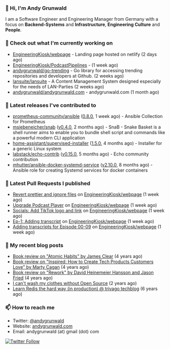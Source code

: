 ### 👋 Hi, I'm Andy Grunwald

I am a Software Engineer and Engineering Manager from Germany with a focus on **Backend-Systems** and **Infrastructure**, **Engineering Culture** and **People**.

### 👷 Check out what I'm currently working on


- [EngineeringKiosk/webpage](https://github.com/EngineeringKiosk/webpage) - Landing page hosted on netlify (2 days ago)
- [EngineeringKiosk/PodcastPipelines](https://github.com/EngineeringKiosk/PodcastPipelines) -  (1 week ago)
- [andygrunwald/go-trending](https://github.com/andygrunwald/go-trending) - Go library for accessing trending repositories and developers at Github. (2 weeks ago)
- [lansuite/lansuite](https://github.com/lansuite/lansuite) - A Content Management System designed especially for the needs of LAN-Parties (2 weeks ago)
- [andygrunwald/andygrunwald.com](https://github.com/andygrunwald/andygrunwald.com) - andygrunwald.com (1 month ago)

### 🔭 Latest releases I've contributed to


- [prometheus-community/ansible](https://github.com/prometheus-community/ansible) ([0.8.0](https://github.com/prometheus-community/ansible/releases/tag/0.8.0), 1 week ago) - Ansible Collection for Prometheus
- [msiebeneicher/snab](https://github.com/msiebeneicher/snab) ([v0.4.0](https://github.com/msiebeneicher/snab/releases/tag/v0.4.0), 2 months ago) - SnaB - Snake Basket is a shell runner aims to enable you to bundle shell script and commands like a powerful modern CLI application
- [home-assistant/supervised-installer](https://github.com/home-assistant/supervised-installer) ([1.5.0](https://github.com/home-assistant/supervised-installer/releases/tag/1.5.0), 4 months ago) - Installer for a generic Linux system
- [labstack/echo-contrib](https://github.com/labstack/echo-contrib) ([v0.15.0](https://github.com/labstack/echo-contrib/releases/tag/v0.15.0), 5 months ago) - Echo community contribution
- [mhutter/ansible-docker-systemd-service](https://github.com/mhutter/ansible-docker-systemd-service) ([v2.10.0](https://github.com/mhutter/ansible-docker-systemd-service/releases/tag/v2.10.0), 8 months ago) - Ansible role for creating Systemd services for docker containers

### 🔨 Latest Pull Requests I published


- [Revert prettier and ignore files](https://github.com/EngineeringKiosk/webpage/pull/623) on [EngineeringKiosk/webpage](https://github.com/EngineeringKiosk/webpage) (1 week ago)
- [Upgrade Podcast Player](https://github.com/EngineeringKiosk/webpage/pull/620) on [EngineeringKiosk/webpage](https://github.com/EngineeringKiosk/webpage) (1 week ago)
- [Socials: Add TikTok logo and link](https://github.com/EngineeringKiosk/webpage/pull/618) on [EngineeringKiosk/webpage](https://github.com/EngineeringKiosk/webpage) (1 week ago)
- [Ep-1: Adding transcript](https://github.com/EngineeringKiosk/webpage/pull/616) on [EngineeringKiosk/webpage](https://github.com/EngineeringKiosk/webpage) (1 week ago)
- [Adding transcripts for Episode 00-09](https://github.com/EngineeringKiosk/webpage/pull/615) on [EngineeringKiosk/webpage](https://github.com/EngineeringKiosk/webpage) (1 week ago)

### 📝 My recent blog posts


- [Book review on &#34;Atomic Habits&#34; by James Clear](https://andygrunwald.com/blog/book-review-on-atomic-habits-by-james-clear/) (4 years ago)
- [Book review on &#34;Inspired: How to Create Tech Products Customers Love&#34; by Marty Cagan](https://andygrunwald.com/blog/book-review-on-inspired-how-to-create-tech-products-customers-love-by-marty-cagan/) (4 years ago)
- [Book review on &#34;Rework&#34; by David Heinemeier Hansson and Jason Fried](https://andygrunwald.com/blog/book-review-on-rework-by-david-heinemeier-hansson-and-jason-fried/) (4 years ago)
- [I can&#39;t wash my clothes without Open Source](https://andygrunwald.com/blog/i-cant-wash-my-clothes-without-open-source/) (2 years ago)
- [Learn Redis the hard way (in production) @ trivago techblog](https://andygrunwald.com/blog/learn-redis-the-hard-way-in-production-trivago-techblog/) (6 years ago)

### 📫 How to reach me

- Twitter: [@andygrunwald](https://twitter.com/andygrunwald)
- Website: [andygrunwald.com](https://andygrunwald.com)
- Email: andygrunwald (at) gmail (dot) com

[![Twitter Follow](https://img.shields.io/twitter/follow/andygrunwald?label=Follow&style=social)](https://twitter.com/andygrunwald)
